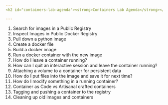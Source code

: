 ```yaml
---
<h2 id="containers-lab-agenda"><strong>Containers Lab Agenda</strong></h2>

---
```



<ol>
<li>Search for images in a Public Registry</li>
<li>Inspect Images in Public Docker Registry</li>
<li>Pull down a python image</li>
<li>Create a docker file</li>
<li>Build a docker image</li>
<li>Run a docker container with the new image</li>
<li>How do I leave a container running?</li>
<li>How can I quit an interactive session and leave the container running?</li>
<li>Attaching a volume to a container for persistent data</li>
<li>How do I put files into the image and save it for next time?</li>
<li>How do I modify something in a running container?</li>
<li>Container as Code vs Artisanal crafted containers</li>
<li>Tagging and pushing a container to the registry</li>
<li>Cleaning up old images and containers</li>
</ol>

